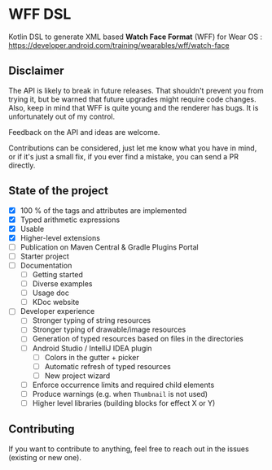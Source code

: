 # WFF DSL

Kotlin DSL to generate XML based **Watch Face Format** (WFF) for Wear OS : https://developer.android.com/training/wearables/wff/watch-face

## Disclaimer

The API is likely to break in future releases.
That shouldn't prevent you from trying it, but be warned that future upgrades might require code changes.
Also, keep in mind that WFF is quite young and the renderer has bugs. It is unfortunately out of my control.

Feedback on the API and ideas are welcome.

Contributions can be considered, just let me know what you have in mind, or if it's just a small fix,
if you ever find a mistake, you can send a PR directly.

## State of the project

- [x] 100 % of the tags and attributes are implemented
- [x] Typed arithmetic expressions
- [x] Usable
- [x] Higher-level extensions
- [ ] Publication on Maven Central & Gradle Plugins Portal
- [ ] Starter project
- [ ] Documentation
  - [ ] Getting started
  - [ ] Diverse examples
  - [ ] Usage doc
  - [ ] KDoc website
- [ ] Developer experience
  - [ ] Stronger typing of string resources
  - [ ] Stronger typing of drawable/image resources
  - [ ] Generation of typed resources based on files in the directories
  - [ ] Android Studio / IntelliJ IDEA plugin
    - [ ] Colors in the gutter + picker
    - [ ] Automatic refresh of typed resources
    - [ ] New project wizard
  - [ ] Enforce occurrence limits and required child elements
  - [ ] Produce warnings (e.g. when `Thumbnail` is not used)
  - [ ] Higher level libraries (building blocks for effect X or Y)

## Contributing

If you want to contribute to anything, feel free to reach out in the issues (existing or new one).
